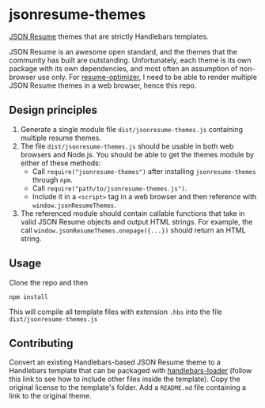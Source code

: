 # jsonresume-themes
[JSON Resume](https://jsonresume.org/) themes that are strictly Handlebars templates.

JSON Resume is an awesome open standard, and the themes that the community has built are outstanding. Unfortunately, each theme is its own package with its own dependencies, and most often an assumption of non-browser use only. For [resume-optimizer](https://github.com/panasenco/resume-optimizer), I need to be able to render multiple JSON Resume themes in a web browser, hence this repo.


## Design principles

1.  Generate a single module file `dist/jsonresume-themes.js` containing multiple resume themes.
2.  The file `dist/jsonresume-themes.js` should be usable in both web browsers and Node.js.
    You should be able to get the themes module by either of these methods:
    - Call `require("jsonresume-themes")` after installing `jsonresume-themes` through `npm`.
    - Call `require("path/to/jsonresume-themes.js")`.
    - Include it in a `<script>` tag in a web browser and then reference with `window.jsonResumeThemes`.
3.  The referenced module should contain callable functions that take in valid JSON Resume objects and output HTML strings. For example, the call `window.jsonResumeThemes.onepage({...})` should return an HTML string.

## Usage

Clone the repo and then

```
npm install
```

This will compile all template files with extension `.hbs` into the file `dist/jsonresume-themes.js`


## Contributing

Convert an existing Handlebars-based JSON Resume theme to a Handlebars template that can be packaged with [handlebars-loader](https://github.com/pcardune/handlebars-loader) (follow this link to see how to include other files inside the template). Copy the original license to the template's folder. Add a `README.md` file containing a link to the original theme.

